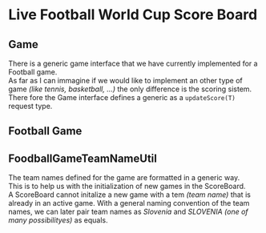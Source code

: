 # Live Football World Cup Score Board

## Game 
There is a generic game interface that we have currently implemented for a Football game. \
As far as I can immagine if we would like to implement an other type of game _(like tennis, basketball, ...)_ the only difference is the scoring sistem. \
There fore the Game interface defines a generic as a ```updateScore(T)``` request type. 

## Football Game

## FoodballGameTeamNameUtil
The team names defined for the game are formatted in a generic way. \
This is to help us with the initialization of new games in the ScoreBoard. \
A ScoreBoard cannot initalize a new game with a tem _(team name)_ that is already in an active game. With a general naming convention of the team names, we can later pair team names as *Slovenia* and *SLOVENIA* _(one of many possibilityes)_ as equals.